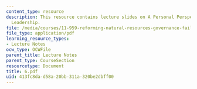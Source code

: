 ```yaml
---
content_type: resource
description: This resource contains lecture slides on A Personal Perspective on Change-Oriented
  Leadership.
file: /media/courses/11-959-reforming-natural-resources-governance-failings-of-scientific-rationalism-and-alternatives-for-building-common-ground-january-iap-2007/413fc8dad58a20bb311a320be2dbff00_6.pdf
file_type: application/pdf
learning_resource_types:
- Lecture Notes
ocw_type: OCWFile
parent_title: Lecture Notes
parent_type: CourseSection
resourcetype: Document
title: 6.pdf
uid: 413fc8da-d58a-20bb-311a-320be2dbff00
---
```

